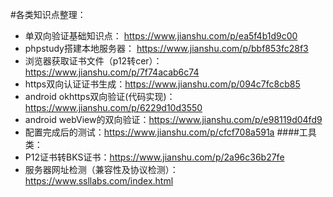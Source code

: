 
#各类知识点整理：
- 单双向验证基础知识点： https://www.jianshu.com/p/ea5f4b1d9c00
- phpstudy搭建本地服务器： https://www.jianshu.com/p/bbf853fc28f3
- 浏览器获取证书文件（p12转cer）：https://www.jianshu.com/p/7f74acab6c74
- https双向认证证书生成：https://www.jianshu.com/p/094c7fc8cb85
- android okhttps双向验证(代码实现)：https://www.jianshu.com/p/6229d10d3550
- android webView的双向验证：https://www.jianshu.com/p/e98119d04fd9
- 配置完成后的测试：https://www.jianshu.com/p/cfcf708a591a
####工具类：
- P12证书转BKS证书：https://www.jianshu.com/p/2a96c36b27fe
- 服务器网址检测（兼容性及协议检测）：https://www.ssllabs.com/index.html
